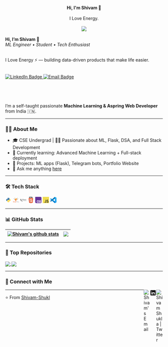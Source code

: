 <p align="center">
  <b>Hi, I'm Shivam 👋</b><br>
  <br>
  I Love Energy.<br><br>
  <a href="https://github.com/Shivam-Shukl">
    <img src="https://img.shields.io/badge/GitHub-Shivam--Shukl-blue?logo=github&style=for-the-badge" />
  </a>
</p

<p align="center">

  <strong>Hi, I’m Shivam 👋</strong><br/>
  <em>ML Engineer • Student • Tech Enthusiast</em><br/>&nbsp;<br/>

  I Love Energy ⚡ — building data-driven products that make life easier.<br/>&nbsp;<br/>

  <!-- Badges -->
  <a href="https://www.linkedin.com/in/shivam-shukla-a462b3223/">
    <img src="https://img.shields.io/badge/LinkedIn-Connect-0A66C2?logo=linkedin&logoColor=white&style=for-the-badge" alt="LinkedIn Badge"/>
  </a>
  <a href="shivamshuklass661@gmail.com">
    <img src="https://img.shields.io/badge/Email-Say%20Hi-D14836?logo=gmail&logoColor=white&style=for-the-badge" alt="Email Badge"/>
  </a>

</p>

&nbsp;


<br />

I’m a self-taught passionate **Machine Learning & Aspring Web Developer** from India 🇮🇳.

---

### 👨‍💻 About Me

- 🎓 CSE Undergrad | 👨‍💻 Passionate about ML, Flask, DSA, and Full Stack Development
- 🧠 Currently learning: Advanced Machine Learning + Full-stack deployment
- 🚀 Projects: ML apps (Flask), Telegram bots, Portfolio Website
- 💬 Ask me anything [here](https://github.com/Shivam-Shukl/Shivam-Shukl/issues)

---

### 🛠 Tech Stack

<code><img height="20" alt="python" src="https://raw.githubusercontent.com/github/explore/master/topics/python/python.png"></code>
<code><img height="20" alt="tensorflow" src="https://raw.githubusercontent.com/github/explore/master/topics/tensorflow/tensorflow.png"></code>
<code><img height="20" alt="flask" src="https://raw.githubusercontent.com/github/explore/master/topics/flask/flask.png"></code>
<code><img height="20" alt="html" src="https://raw.githubusercontent.com/github/explore/master/topics/html/html.png"></code>
<code><img height="20" alt="css" src="https://raw.githubusercontent.com/github/explore/master/topics/css/css.png"></code>
<code><img height="20" alt="javascript" src="https://raw.githubusercontent.com/github/explore/master/topics/javascript/javascript.png"></code>
<code><img height="20" alt="vscode" src="https://raw.githubusercontent.com/github/explore/master/topics/visual-studio-code/visual-studio-code.png"></code>

---

### 📊 GitHub Stats

| <a href="https://github.com/Shivam-Shukl"><img align="center" src="https://github-readme-stats.vercel.app/api?username=Shivam-Shukl&show_icons=true&include_all_commits=true&theme=buefy&hide_border=true" alt="Shivam's github stats" /></a> | <a href="https://github.com/Shivam-Shukl"><img align="center" src="https://github-readme-stats.vercel.app/api/top-langs/?username=Shivam-Shukl&layout=compact&theme=buefy&hide_border=true" /></a> |
| ------------- | ------------- |

---

### 📌 Top Repositories

<a href="https://github.com/Shivam-Shukl/news-fake-genuine-detector">
  <img align="center" src="https://github-readme-stats.vercel.app/api/pin/?username=Shivam-Shukl&repo=news-fake-genuine-detector&theme=buefy" />
</a>
<a href="https://github.com/Shivam-Shukl/potato-disease-classification">
  <img align="center" src="https://github-readme-stats.vercel.app/api/pin/?username=Shivam-Shukl&repo=potato-disease-classification&theme=buefy" />
</a>

---

### 🔗 Connect with Me

<a href="https://twitter.com/yourhandle">
  <img align="right" alt="Shivam Shukla | Twitter" width="21px" src="https://raw.githubusercontent.com/anuraghazra/anuraghazra/master/assets/twitter.svg" />
</a>
<a href="https://www.linkedin.com/in/your-profile">
  <img align="right" alt="Shivam Shukla | LinkedIn" width="20px" src="https://raw.githubusercontent.com/simple-icons/simple-icons/develop/icons/linkedin.svg" />
</a>
<a href="mailto:yourmail@gmail.com">
  <img align="right" alt="Shivam's Email" width="20px" src="https://raw.githubusercontent.com/simple-icons/simple-icons/develop/icons/gmail.svg" />
</a>

---

⭐️ From [Shivam-Shukl](https://github.com/Shivam-Shukl)
